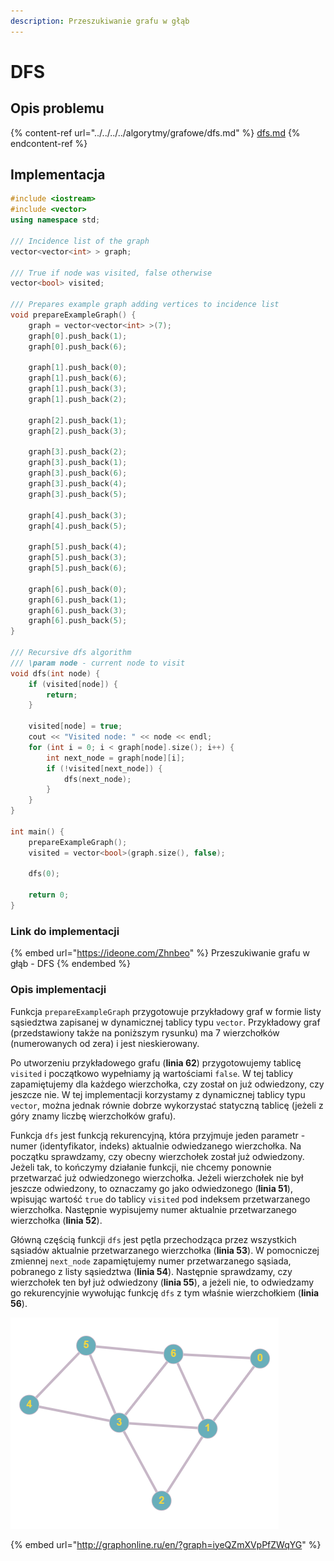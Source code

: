 ```yaml
---
description: Przeszukiwanie grafu w głąb
---
```


# DFS

## Opis problemu

{% content-ref url="../../../../algorytmy/grafowe/dfs.md" %}
[dfs.md](../../../../algorytmy/grafowe/dfs.md)
{% endcontent-ref %}

## Implementacja

```cpp
#include <iostream>
#include <vector>
using namespace std;

/// Incidence list of the graph
vector<vector<int> > graph;

/// True if node was visited, false otherwise
vector<bool> visited;

/// Prepares example graph adding vertices to incidence list
void prepareExampleGraph() {
    graph = vector<vector<int> >(7);
    graph[0].push_back(1);
    graph[0].push_back(6);

    graph[1].push_back(0);
    graph[1].push_back(6);
    graph[1].push_back(3);
    graph[1].push_back(2);

    graph[2].push_back(1);
    graph[2].push_back(3);

    graph[3].push_back(2);
    graph[3].push_back(1);
    graph[3].push_back(6);
    graph[3].push_back(4);
    graph[3].push_back(5);

    graph[4].push_back(3);
    graph[4].push_back(5);

    graph[5].push_back(4);
    graph[5].push_back(3);
    graph[5].push_back(6);

    graph[6].push_back(0);
    graph[6].push_back(1);
    graph[6].push_back(3);
    graph[6].push_back(5);
}

/// Recursive dfs algorithm
/// \param node - current node to visit
void dfs(int node) {
    if (visited[node]) {
        return;
    }

    visited[node] = true;
    cout << "Visited node: " << node << endl;
    for (int i = 0; i < graph[node].size(); i++) {
        int next_node = graph[node][i];
        if (!visited[next_node]) {
            dfs(next_node);
        }
    }
}

int main() {
    prepareExampleGraph();
    visited = vector<bool>(graph.size(), false);

    dfs(0);

    return 0;
}
```

### Link do implementacji

{% embed url="https://ideone.com/Zhnbeo" %}
Przeszukiwanie grafu w głąb - DFS
{% endembed %}

### Opis implementacji

Funkcja `prepareExampleGraph` przygotowuje przykładowy graf w formie listy sąsiedztwa zapisanej w dynamicznej tablicy typu `vector`. Przykładowy graf (przedstawiony także na poniższym rysunku) ma 7 wierzchołków (numerowanych od zera) i jest nieskierowany.

Po utworzeniu przykładowego grafu (**linia 62**) przygotowujemy tablicę `visited` i początkowo wypełniamy ją wartościami `false`. W tej tablicy zapamiętujemy dla każdego wierzchołka, czy został on już odwiedzony, czy jeszcze nie. W tej implementacji korzystamy z dynamicznej tablicy typu `vector`, można jednak równie dobrze wykorzystać statyczną tablicę (jeżeli z góry znamy liczbę wierzchołków grafu).

Funkcja `dfs` jest funkcją rekurencyjną, która przyjmuje jeden parametr - numer (identyfikator, indeks) aktualnie odwiedzanego wierzchołka. Na początku sprawdzamy, czy obecny wierzchołek został już odwiedzony. Jeżeli tak, to kończymy działanie funkcji, nie chcemy ponownie przetwarzać już odwiedzonego wierzchołka. Jeżeli wierzchołek nie był jeszcze odwiedzony, to oznaczamy go jako odwiedzonego (**linia 51**), wpisując wartość `true` do tablicy `visited` pod indeksem przetwarzanego wierzchołka. Następnie wypisujemy numer aktualnie przetwarzanego wierzchołka (**linia 52**).

Główną częścią funkcji `dfs` jest pętla przechodząca przez wszystkich sąsiadów aktualnie przetwarzanego wierzchołka (**linia 53**). W pomocniczej zmiennej `next_node` zapamiętujemy numer przetwarzanego sąsiada, pobranego z listy sąsiedztwa (**linia 54**). Następnie sprawdzamy, czy wierzchołek ten był już odwiedzony (**linia 55**), a jeżeli nie, to odwiedzamy go rekurencyjnie wywołując funkcję `dfs` z tym właśnie wierzchołkiem (**linia 56**).

![Przykładowy graf wykorzystany w implementacji](../../../../.gitbook/assets/example_graph.png)

{% embed url="http://graphonline.ru/en/?graph=iyeQZmXVpPfZWqYG" %}
